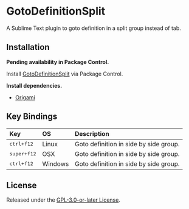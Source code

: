 # GotoDefinitionSplit

A Sublime Text plugin to goto definition in a split group instead of tab.

## Installation

**Pending availability in Package Control.**

Install [GotoDefinitionSplit](https://packagecontrol.io/packages/GotoDefinitionSplit) via Package Control.

**Install dependencies.**

- [Origami](https://packagecontrol.io/packages/Origami)

## Key Bindings

Key  | OS   | Description
:--- | :--- | :----------
<kbd>ctrl+f12</kbd> | Linux | Goto definition in side by side group.
<kbd>super+f12</kbd> | OSX | Goto definition in side by side group.
<kbd>ctrl+f12</kbd> | Windows | Goto definition in side by side group.

## License

Released under the [GPL-3.0-or-later License](LICENSE).
